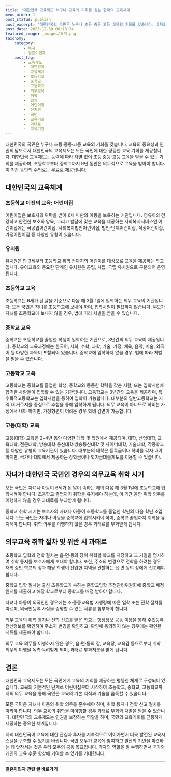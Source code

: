 ```yaml
---
title: '대한민국 교육제도 누구나 교육의 기회를 갖는 한국의 교육체계'
menu_order: 1
post_status: publish
post_excerpt: '대한민국의 국민은 누구나 초등 중등 고등 교육의 기회를 갖습니다. 교육의 중요성과 인권의 담보로서 대한민국의 교육제도는 모든 국민에 대한 평등한 교육 기회를 제공합니다. 대한민국 교육제도는 능력에 따라 차별 없이 초등 중등 고등 교육을 받을 수 있는 기회를 제공하며, 초등학교부터 중학교까지 9년 동안은 의무적으로 교육을 받아야 합니다. 이 기간 동안의 수업료는 무료로 제공됩니다.'
post_date: 2023-12-30 06:13:34
featured_image: _images/복지.png
taxonomy:
    category:
        - 복지
        - 결혼이민자
    post_tag:
        - 교육제도
        -  대한민국
        -  교육체계
        -  초등학교
        -  중학교
        -  고등학교
        -  의무교육
        -  취학
        -  입학
        -  어린이집
        -  유치원
        -  국민
        -  교육기회
        -  과태료
        -  교육기관
---
```



대한민국의 국민은 누구나 초등·중등·고등 교육의 기회를 갖습니다. 교육의 중요성과 인권의 담보로서 대한민국의 교육제도는 모든 국민에 대한 평등한 교육 기회를 제공합니다. 대한민국 교육제도는 능력에 따라 차별 없이 초등·중등·고등 교육을 받을 수 있는 기회를 제공하며, 초등학교부터 중학교까지 9년 동안은 의무적으로 교육을 받아야 합니다. 이 기간 동안의 수업료는 무료로 제공됩니다.

## 대한민국의 교육체계

### 초등학교 이전의 교육: 어린이집

어린이집은 보호자의 위탁을 받아 6세 미만의 아동을 보육하는 기관입니다. 영유아의 건강하고 안전한 보호와 양육, 그리고 발달에 맞는 교육을 제공하는 사회복지서비스인 어린이집에는 국공립어린이집, 사회복지법인어린이집, 법인·단체어린이집, 직장어린이집, 가정어린이집 등 다양한 유형이 있습니다.

### 유치원

유치원은 만 3세부터 초등학교 취학 전까지의 어린이를 대상으로 교육을 제공하는 학교입니다. 유아교육의 중요한 단계인 유치원은 공립, 사립, 국립 유치원으로 구분되어 운영됩니다.

### 초등학교 교육

초등학교는 6세가 된 날을 기준으로 다음 해 3월 1일에 입학하는 의무 교육의 기관입니다. 모든 국민은 자녀를 초등학교에 보내야 하며, 입학시험이 필요하지 않습니다. 부모가 자녀를 초등학교에 보내지 않을 경우, 법에 따라 처벌을 받을 수 있습니다.

### 중학교 교육

중학교는 초등학교를 졸업한 학생이 입학하는 기관으로, 3년간의 의무 교육이 제공됩니다. 중학교의 교육과정에는 한국어, 사회, 수학, 과학, 기술, 가정, 체육, 음악, 미술, 외국어 등 다양한 과목이 포함되어 있습니다.  중학교에 입학하지 않을 경우, 법에 따라 처벌을 받을 수 있습니다.

### 고등학교 교육

고등학교는 중학교를 졸업한 학생, 중학교와 동등한 학력을 갖춘 사람, 또는 입학시험에 합격한 사람들이 입학할 수 있는 기관입니다. 고등학교는 3년간의 교육을 제공하며, 특수목적고등학교는 입학시험을 통하여 입학이 가능합니다. 대부분의 일반고등학교는 지역 내 거주지를 중심으로 추첨을 통해 입학하게 됩니다. 의무 교육이 아니므로 학비는 가정에서 내야 하지만, 가정형편이 어려운 경우 학비 감면이 가능합니다.

### 고등(대학) 교육

고등(대학) 교육은 2~4년 동안 다양한 대학 및 학원에서 제공되며, 대학, 산업대학, 교육대학, 전문대학, 방송대학·통신대학·방송통신대학 및 사이버대학, 기술대학, 각종학교 등 다양한 유형의 교육기관이 있습니다. 대부분의 대학은 등록금이나 학비를 각자 내야 하지만, 국가나 대학에서 제공하는 장학금이나 학자금대출제도를 이용할 수 있습니다.

## 자녀가 대한민국 국민인 경우의 의무교육 취학 시기

모든 국민은 자녀나 아동이 6세가 된 날이 속하는 해의 다음 해 3월 1일에 초등학교에 입학시켜야 합니다. 초등학교 졸업까지 취학을 유지해야 하는데, 이 기간 동안 취학 의무를 이행하지 않을 경우 과태료를 부과받게 됩니다.

중학교 취학 시기는 보호자의 자녀나 아동이 초등학교를 졸업한 학년의 다음 학년 초입니다. 모든 국민은 자녀나 아동을 중학교에 입학시켜야 하며, 중학교 졸업까지 취학을 유지해야 합니다. 취학 의무를 이행하지 않을 경우 과태료를 부과받게 됩니다.

## 의무교육 취학 절차 및 위반 시 과태료

초등학교 입학과 전학 절차는 읍·면·동의 장이 취학할 학교를 지정하고 그 기일을 명시하여 취학 통지를 보호자에게 보내야 합니다. 또한, 주소의 변경으로 전학을 하려는 경우 재학 중인 학교의 장과 해당 학생이 전입한 지역을 관할하는 읍·면·동의 장에게 신고해야 합니다.

중학교 입학 절차는 출신 초등학교가 속하는 중학교입학 추첨관리위원회에 중학교 배정원서를 제출하고 해당 학교로부터 중학교를 배정 받아야 합니다.

자녀나 아동이 외국인인 경우에는 초·중등교육법 시행령에 따른 입학 또는 전학 절차를 따르며, 외국인등록 사실을 증명할 수 있는 서류를 첨부해야 합니다.

의무 교육의 취학 통지나 전학 신고를 받은 학교는 행정정보 공동 이용을 통해 주민등록 전산정보를 확인하여 주소지 변경을 확인하고, 확인에 동의하지 않는 경우에는 확인된 서류를 제출해야 합니다.

의무 교육 의무를 이행하지 않은 경우, 읍·면·동의 장, 교육장, 교육감 등으로부터 취학 의무의 이행을 독촉·독려받게 되며, 과태료 부과처분을 받게 됩니다.

## 결론

대한민국 교육제도는 모든 국민에게 교육의 기회를 제공하는 평등한 체계로 구성되어 있습니다. 교육의 기본적인 단계로 어린이집부터 시작하여 초등학교, 중학교, 고등학교까지의 의무 교육을 통해 국민은 교육의 기본 지식과 기술을 습득할 수 있습니다.

모든 국민은 자녀나 아동의 취학 의무를 준수해야 하며, 취학 통지나 전학 신고 절차를 따라야 합니다. 의무 교육의 취학을 미이행할 경우 과태료 부과와 처벌을 받을 수 있습니다. 대한민국의 교육제도는 인권을 보장하는 역할을 하며, 국민의 교육기회를 균등하게 제공하는 중요한 체계입니다.

저희 대한민국이 교육에 대한 관심과 투자를 지속적으로 이어가면서 더욱 발전된 교육시스템을 구축할 수 있기를 바랍니다. 국민 모두가 교육에 참여하고 발전의 기반을 마련하는 데 앞장서는 것은 우리 모두의 공동 목표입니다. 각자의 역할을 잘 수행하면서 국가와 개인의 교육 수준 향상에 기여할 수 있기를 기대합니다.
<!-- wp:separator -->
<hr class="wp-block-separator has-alpha-channel-opacity"/>
<!-- /wp:separator -->

<!-- wp:group {"backgroundColor":"base","layout":{"type":"constrained"}} -->
<div class="wp-block-group has-base-background-color has-background"><!-- wp:paragraph {"align":"center","fontSize":"medium"} -->
<p class="has-text-align-center has-large-font-size"><strong>결혼이민자 관련 글 바로가기</strong></p>
<!-- /wp:paragraph -->


<!-- wp:latest-posts
{"categories":[{"id":14581,"count":19,"description":"","link":"https://uknowlaw.com/category/%ea%b2%b0%ed%98%bc%ec%9d%b4%eb%af%bc%ec%9e%90/","name":"결혼이민자","slug":"결혼이민자","taxonomy":"category","parent":0,"meta":[],"_links":{"self":[{"href":"https://uknowlaw.com/wp-json/wp/v2/categories/14581"}],"collection":[{"href":"https://uknowlaw.com/wp-json/wp/v2/categories"}],"about":[{"href":"https://uknowlaw.com/wp-json/wp/v2/taxonomies/category"}],"wp:post_type":[{"href":"https://uknowlaw.com/wp-json/wp/v2/posts?categories=14581"}],"curies":[{"name":"wp","href":"https://api.w.org/{rel}","templated":true}]}}],"postsToShow":100,"excerptLength":28,"postLayout":"grid","columns":2,"featuredImageAlign":"left","featuredImageSizeSlug":"large","fontSize":"small"} /--></div>
<!-- /wp:group -->